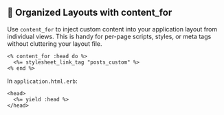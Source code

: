 ## 📝 Organized Layouts with content_for
Use `content_for` to inject custom content into your application layout from individual views. This is handy for per-page scripts, styles, or meta tags without cluttering your layout file.

```erb
<% content_for :head do %>
  <%= stylesheet_link_tag "posts_custom" %>
<% end %>
```

In `application.html.erb`:

```erb
<head>
  <%= yield :head %>
</head>
```